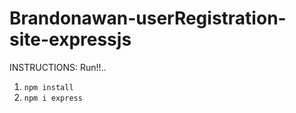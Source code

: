 # Brandonawan-userRegistration-site-expressjs
 INSTRUCTIONS: Run!!..
 1) ```npm install```
 2) ```npm i express```
 
